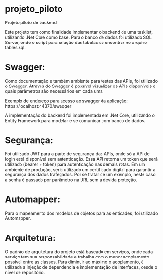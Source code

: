 # projeto_piloto
Projeto piloto de backend

Este projeto tem como finalidade implementar o backend de uma tasklist, utilizando .Net Core como base.
Para o banco de dados foi utilizado SQL Server, onde o script para criação das tabelas se encontrar no arquivo tables.sql.

# Swagger:

Como documentação e também ambiente para testes das APIs, foi utilizado o Swagger. Através do Swagger é possível visualizar os APIs disponíveis e quais parâmetros são necessários em cada uma.

Exemplo de endereço para acesso ao swagger da aplicação: https://localhost:44370/swagger

A implementação do backend foi implementada em .Net Core, utilizando o Entity Framework para modelar e se comunicar com banco de dados.

# Segurança:

Foi utilizado JWT para a parte de segurança das APIs, onde só a API de login está disponível sem autenticação. 
Essa API retorna um token que será utilizado (bearer + token) para autenticação nas demais rotas.
Em um ambiente de produção, seria utilizado um certificado digital para garantir a segurança dos dados trafegados. Por se tratar de um exemplo, neste caso a senha é passado por parâmetro na URL sem a devida proteção.

# Automapper:

Para o mapeamento dos modelos de objetos para as entidades, foi utilizado Automapper.

# Arquitetura:

O padrão de arquitetura do projeto está baseado em serviços, onde cada serviço tem sua responsabilidade e trabalha com o menor acoplamento possível entre as classes. Para diminuir ao máximo o acoplamento, é utilizada a injeção de dependencia e implementação de interfaces, desde o nível de repositório.
